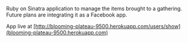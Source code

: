 Ruby on Sinatra application to manage the items brought to a gathering. Future plans are integrating it as a Facebook app.

App live at [http://blooming-plateau-9500.herokuapp.com/users/show](blooming-plateau-9500.herokuapp.com)
